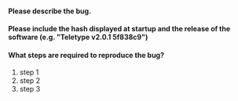 #### Please describe the bug.

#### Please include the hash displayed at startup and the release of the software (e.g. "Teletype v2.0.1 5f838c9")

#### What steps are required to reproduce the bug?
1. step 1
1. step 2
1. step 3

